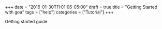+++
date = "2016-01-30T11:01:06-05:00"
draft = true
title = "Getting Started with goa"
tags = ["help"]
categories = ["Tutorial"]
+++

Getting started guide
